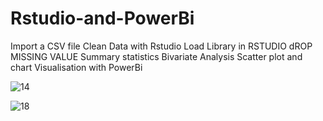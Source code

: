 # Rstudio-and-PowerBi
Import  a CSV file
Clean Data with Rstudio
Load Library in RSTUDIO
dROP MISSING VALUE
Summary statistics
Bivariate Analysis
Scatter plot and chart
Visualisation with PowerBi



![14](https://user-images.githubusercontent.com/127099573/228217978-f427a352-25b0-4e7c-9d5f-77be0927d153.jpg)


![18](https://user-images.githubusercontent.com/127099573/228218096-c014e9fc-98aa-4da9-8575-c42893710362.jpg)

